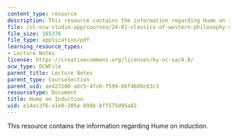 ```yaml
---
content_type: resource
description: This resource contains the information regarding Hume on induction.
file: /ol-ocw-studio-app/courses/24-01-classics-of-western-philosophy-spring-2016/e14ac3f6a1e0205e898bbff575d95a82_MIT24_01S16_SES16.pdf
file_size: 165376
file_type: application/pdf
learning_resource_types:
- Lecture Notes
license: https://creativecommons.org/licenses/by-nc-sa/4.0/
ocw_type: OCWFile
parent_title: Lecture Notes
parent_type: CourseSection
parent_uid: ae423108-a6c5-4fc6-f599-06f4680c63c3
resourcetype: Document
title: Hume on Induction
uid: e14ac3f6-a1e0-205e-898b-bff575d95a82
---
```

This resource contains the information regarding Hume on induction.